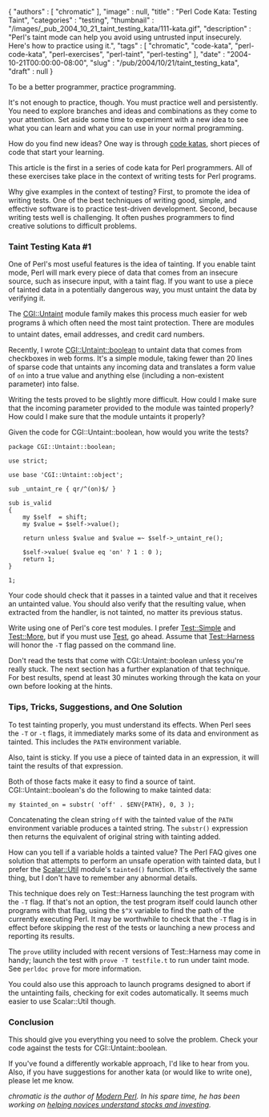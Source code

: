 {
   "authors" : [
      "chromatic"
   ],
   "image" : null,
   "title" : "Perl Code Kata: Testing Taint",
   "categories" : "testing",
   "thumbnail" : "/images/_pub_2004_10_21_taint_testing_kata/111-kata.gif",
   "description" : "Perl's taint mode can help you avoid using untrusted input insecurely. Here's how to practice using it.",
   "tags" : [
      "chromatic",
      "code-kata",
      "perl-code-kata",
      "perl-exercises",
      "perl-taint",
      "perl-testing"
   ],
   "date" : "2004-10-21T00:00:00-08:00",
   "slug" : "/pub/2004/10/21/taint_testing_kata",
   "draft" : null
}





To be a better programmer, practice programming.

It's not enough to practice, though. You must practice well and
persistently. You need to explore branches and ideas and combinations as
they come to your attention. Set aside some time to experiment with a
new idea to see what you can learn and what you can use in your normal
programming.

How do you find new ideas? One way is through [code
katas](http://pragprog.com/pragdave/Practices/CodeKata.rdoc), short
pieces of code that start your learning.

This article is the first in a series of code kata for Perl programmers.
All of these exercises take place in the context of writing tests for
Perl programs.

Why give examples in the context of testing? First, to promote the idea
of writing tests. One of the best techniques of writing good, simple,
and effective software is to practice test-driven development. Second,
because writing tests well is challenging. It often pushes programmers
to find creative solutions to difficult problems.

### Taint Testing Kata \#1

One of Perl's most useful features is the idea of tainting. If you
enable taint mode, Perl will mark every piece of data that comes from an
insecure source, such as insecure input, with a taint flag. If you want
to use a piece of tainted data in a potentially dangerous way, you must
untaint the data by verifying it.

The
[CGI::Untaint](http://aspn.activestate.com/ASPN/CodeDoc/CGI-Untaint/CGI/Untaint.html)
module family makes this process much easier for web programs â which
often need the most taint protection. There are modules to untaint
dates, email addresses, and credit card numbers.

Recently, I wrote
[CGI::Untaint::boolean](http://www.cpan.org/modules/by-module/CGI/CGI-Untaint-boolean-0.11.readme)
to untaint data that comes from checkboxes in web forms. It's a simple
module, taking fewer than 20 lines of sparse code that untaints any
incoming data and translates a form value of `on` into a true value and
anything else (including a non-existent parameter) into false.

Writing the tests proved to be slightly more difficult. How could I make
sure that the incoming parameter provided to the module was tainted
properly? How could I make sure that the module untaints it properly?

Given the code for CGI::Untaint::boolean, how would you write the tests?

    package CGI::Untaint::boolean;

    use strict;

    use base 'CGI::Untaint::object';

    sub _untaint_re { qr/^(on)$/ }

    sub is_valid
    {
        my $self  = shift;
        my $value = $self->value();

        return unless $value and $value =~ $self->_untaint_re();

        $self->value( $value eq 'on' ? 1 : 0 );
        return 1;
    }

    1;

Your code should check that it passes in a tainted value and that it
receives an untainted value. You should also verify that the resulting
value, when extracted from the handler, is not tainted, no matter its
previous status.

Write using one of Perl's core test modules. I prefer
[Test::Simple](http://www.perldoc.com/perl5.8.4/lib/Test/Simple.html)
and [Test::More](http://www.perldoc.com/perl5.8.4/lib/Test/More.html),
but if you must use
[Test](http://www.perldoc.com/perl5.8.4/lib/Test.html), go ahead. Assume
that
[Test::Harness](http://www.perldoc.com/perl5.8.4/lib/Test/Harness.html)
will honor the `-T` flag passed on the command line.

Don't read the tests that come with CGI::Untaint::boolean unless you're
really stuck. The next section has a further explanation of that
technique. For best results, spend at least 30 minutes working through
the kata on your own before looking at the hints.

### Tips, Tricks, Suggestions, and One Solution

To test tainting properly, you must understand its effects. When Perl
sees the `-T` or `-t` flags, it immediately marks some of its data and
environment as tainted. This includes the `PATH` environment variable.

Also, taint is sticky. If you use a piece of tainted data in an
expression, it will taint the results of that expression.

Both of those facts make it easy to find a source of taint.
CGI::Untaint::boolean's do the following to make tainted data:

    my $tainted_on = substr( 'off' . $ENV{PATH}, 0, 3 );

Concatenating the clean string `off` with the tainted value of the
`PATH` environment variable produces a tainted string. The `substr()`
expression then returns the equivalent of original string with tainting
added.

How can you tell if a variable holds a tainted value? The Perl FAQ gives
one solution that attempts to perform an unsafe operation with tainted
data, but I prefer the
[Scalar::Util](http://www.perldoc.com/perl5.8.0/lib/Scalar/Util.html)
module's `tainted()` function. It's effectively the same thing, but I
don't have to remember any abnormal details.

This technique does rely on Test::Harness launching the test program
with the `-T` flag. If that's not an option, the test program itself
could launch other programs with that flag, using the `$^X` variable to
find the path of the currently executing Perl. It may be worthwhile to
check that the `-T` flag is in effect before skipping the rest of the
tests or launching a new process and reporting its results.

The `prove` utility included with recent versions of Test::Harness may
come in handy; launch the test with `prove -T testfile.t` to run under
taint mode. See `perldoc prove` for more information.

You could also use this approach to launch programs designed to abort if
the untainting fails, checking for exit codes automatically. It seems
much easier to use Scalar::Util though.

### Conclusion

This should give you everything you need to solve the problem. Check
your code against the tests for CGI::Untaint::boolean.

If you've found a differently workable approach, I'd like to hear from
you. Also, if you have suggestions for another kata (or would like to
write one), please let me know.

*chromatic is the author of [Modern
Perl](http://onyxneon.com/books/modern_perl/). In his spare time, he has
been working on [helping novices understand stocks and
investing](https://trendshare.org/how-to-invest/).*


